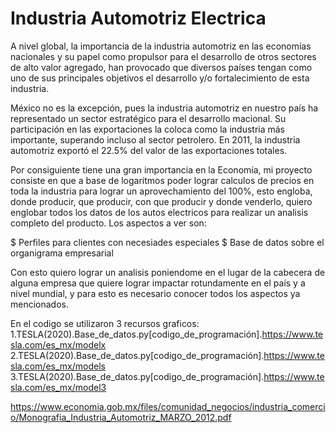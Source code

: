 # Industria Automotriz Electrica 

A nivel global, la importancia de la industria automotriz en las economías nacionales y su papel como propulsor para el desarrollo de otros sectores de alto valor 
agregado, han provocado que diversos países tengan como uno de sus principales objetivos el desarrollo y/o fortalecimiento de esta industria.

México no es la excepción, pues la industria automotriz en nuestro país ha representado un sector estratégico para el desarrollo macional. Su participación 
en las exportaciones la coloca como la industria más importante, superando incluso al sector petrolero. En 2011, la industria automotriz exportó el 22.5% del valor 
de las exportaciones totales.

Por consiguiente tiene una gran importancia en la Economía, mi proyecto consiste en que a base de logaritmos poder lograr calculos de precios en toda la industria 
para lograr un aprovechamiento del 100%, esto engloba, donde producir, que producir, con que producir y donde venderlo, quiero englobar todos los datos de los 
autos electricos para realizar un analisis completo del producto.
Los aspectos a ver son:

$ Perfiles para clientes con necesiades especiales
$ Base de datos sobre el organigrama empresarial

Con esto quiero lograr un analisis poniendome en el lugar de la cabecera de alguna empresa que quiere lograr impactar rotundamente en el país y a nivel mundial, y para esto es necesario conocer todos los aspectos ya mencionados.

En el codigo se utilizaron 3 recursos graficos:
1.TESLA(2020).Base_de_datos.py[codigo_de_programación].https://www.tesla.com/es_mx/modelx
2.TESLA(2020).Base_de_datos.py[codigo_de_programación].https://www.tesla.com/es_mx/models
3.TESLA(2020).Base_de_datos.py[codigo_de_programación].https://www.tesla.com/es_mx/model3




https://www.economia.gob.mx/files/comunidad_negocios/industria_comercio/Monografia_Industria_Automotriz_MARZO_2012.pdf
